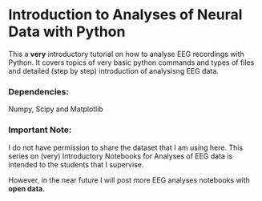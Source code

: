 # Introduction to Analyses of Neural Data with Python
This a **very** introductory tutorial on how to analyse EEG recordings with Python. It covers topics of very basic python commands and types of files and detailed (step by step) introduction of analysisng EEG data.

### Dependencies:
Numpy, Scipy and Matplotlib 

### Important Note:

I do not have permission to share the dataset that I am using here. This series on (very) Introductory Notebooks for Analyses of EEG data is intended to the students that I supervise. 

However, in the near future I will post more EEG analyses notebooks with **open data**.
